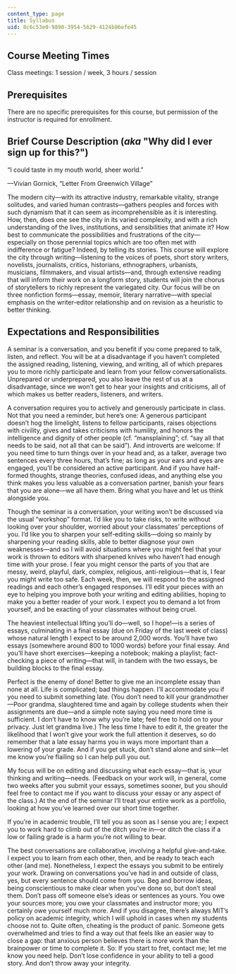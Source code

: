 ```yaml
---
content_type: page
title: Syllabus
uid: 8c6c53e0-9890-3954-5629-4124b86efe45
---
```


Course Meeting Times
--------------------

Class meetings: 1 session / week, 3 hours / session 

Prerequisites
-------------

There are no specific prerequisites for this course, but permission of the instructor is required for enrollment.

Brief Course Description (_aka_ "Why did I ever sign up for this?")
-------------------------------------------------------------------

“I could taste in my mouth world, sheer world.”

—Vivian Gornick, “Letter From Greenwich Village”

The modern city—with its attractive industry, remarkable vitality, strange solitudes, and varied human contrasts—gathers peoples and forces with such dynamism that it can seem as incomprehensible as it is interesting. How, then, does one see the city in its varied complexity, and with a rich understanding of the lives, institutions, and sensibilities that animate it? How best to communicate the possibilities and frustrations of the city—especially on those perennial topics which are too often met with indifference or fatigue? Indeed, by telling its stories. This course will explore the city through writing—listening to the voices of poets, short story writers, novelists, journalists, critics, historians, ethnographers, urbanists, musicians, filmmakers, and visual artists—and, through extensive reading that will inform their work on a longform story, students will join the chorus of storytellers to richly represent the variegated city. Our focus will be on three nonfiction forms—essay, memoir, literary narrative—with special emphasis on the writer-editor relationship and on revision as a heuristic to better thinking.

Expectations and Responsibilities
---------------------------------

A seminar is a conversation, and you benefit if you come prepared to talk, listen, and reflect. You will be at a disadvantage if you haven’t completed the assigned reading, listening, viewing, and writing, all of which prepares you to more richly participate and learn from your fellow conversationalists. Unprepared or underprepared, you also leave the rest of us at a disadvantage, since we won’t get to hear your insights and criticisms, all of which makes us better readers, listeners, and writers.

A conversation requires you to actively and generously participate in class. Not that you need a reminder, but here’s one: A generous participant doesn’t hog the limelight, listens to fellow participants, raises objections with civility, gives and takes criticisms with humility, and honors the intelligence and dignity of other people (cf. “mansplaining”; cf. “say all that needs to be said, not all that can be said”). And introverts are welcome: If you need time to turn things over in your head and, as a talker, average two sentences every three hours, that’s fine; as long as your ears and eyes are engaged, you’ll be considered an active participant. And if you have half-formed thoughts, strange theories, confused ideas, and anything else you think makes you less valuable as a conversation partner, banish your fears that you are alone—we all have them. Bring what you have and let us think alongside you.

Though the seminar is a conversation, your writing won’t be discussed via the usual “workshop” format. I’d like you to take risks, to write without looking over your shoulder, worried about your classmates’ perceptions of you. I’d like you to sharpen your self-editing skills—doing so mainly by sharpening your reading skills, able to better diagnose your own weaknesses—and so I will avoid situations where you might feel that your work is thrown to editors with sharpened knives who haven’t had enough time with your prose. I fear you might censor the parts of you that are messy, weird, playful, dark, complex, religious, anti-religious—that is, I fear you might write too safe. Each week, then, we will respond to the assigned readings and each other’s engaged responses. I’ll edit your pieces with an eye to helping you improve both your writing and editing abilities, hoping to make you a better reader of your work. I expect you to demand a lot from yourself, and be exacting of your classmates without being cruel.

The heaviest intellectual lifting you’ll do—well, so I hope!—is a series of essays, culminating in a final essay (due on Friday of the last week of class) whose natural length I expect to be around 2,000 words. You’ll have two essays (somewhere around 800 to 1000 words) before your final essay. And you’ll have short exercises—keeping a notebook; making a playlist; fact-checking a piece of writing—that will, in tandem with the two essays, be building blocks to the final essay.

Perfect is the enemy of done! Better to give me an incomplete essay than none at all. Life is complicated; bad things happen. I’ll accommodate you if you need to submit something late. (You don’t need to kill your grandmother—Poor grandma, slaughtered time and again by college students when their assignments are due—and a simple note saying you need more time is sufficient. I don’t have to know why you’re late; feel free to hold on to your privacy. Just let grandma live.) The less time I have to edit it, the greater the likelihood that I won’t give your work the full attention it deserves, so do remember that a late essay harms you in ways more important than a lowering of your grade. And if you get stuck, don’t stand alone and sink—let me know you’re flailing so I can help pull you out.

My focus will be on editing and discussing what each essay—that is, your thinking and writing—needs. (Feedback on your work will, in general, come two weeks after you submit your essays, sometimes sooner, but you should feel free to contact me if you want to discuss your essay or any aspect of the class.) At the end of the seminar I’ll treat your entire work as a portfolio, looking at how you’ve learned over our short time together.

If you’re in academic trouble, I’ll tell you as soon as I sense you are; I expect you to work hard to climb out of the ditch you’re in—or ditch the class if a low or failing grade is a harm you’re not willing to bear.

The best conversations are collaborative, involving a helpful give-and-take. I expect you to learn from each other, then, and be ready to teach each other (and me). Nonetheless, I expect the essays you submit to be entirely your work. Drawing on conversations you’ve had in and outside of class, yes, but every sentence should come from you. Beg and borrow ideas, being conscientious to make clear when you’ve done so, but don’t steal them. Don’t pass off someone else’s ideas or sentences as yours. You owe your sources more; you owe your classmates and instructor more; you certainly owe yourself much more. And if you disagree, there’s always MIT’s policy on academic integrity, which I will uphold in cases when my students choose not to. Quite often, cheating is the product of panic. Someone gets overwhelmed and tries to find a way out that feels like an easier way to close a gap: that anxious person believes there is more work than the brainpower or time to complete it. So: If you start to fret, contact me; let me know you need help. Don’t lose confidence in your ability to tell a good story. And don’t throw away your integrity.